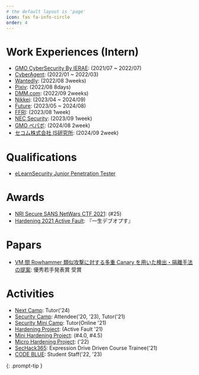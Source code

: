 ```yaml
---
# the default layout is 'page'
icon: fas fa-info-circle
order: 4
---
```


# Work Experiences (Intern)

- [GMO CyberSecurity By IERAE](https://gmo-cybersecurity.com/): (2021/07 ~ 2022/07)
- [CyberAgent](https://www.cyberagent.co.jp/): (2022/01 ~ 2022/03)
- [Wantedly](https://wantedlyinc.com/): (2022/08 3weeks)
- [Pixiv](https://www.pixiv.co.jp/): (2022/08 8days)
- [DMM.com](https://dmm-corp.com/company/): (2022/09 2weeks)
- [Nikkei](https://www.nikkei.co.jp/nikkeiinfo): (2023/04 ~ 2024/09)
- [Future](https://www.future.co.jp/): (2023/05 ~ 2024/08)
- [FFRI](https://www.ffri.jp/): (2023/08 1week)
- [NEC Security](https://www.nec-security.co.jp/): (2023/09 1week)
- [GMO ペパボ](https://pepabo.com/): (2024/08 2week)
- [セコム株式会社 IS研究所](https://www.secom.co.jp/isl/): (2024/09 2week)

# Qualifications

- [eLearnSecurity Junior Penetration Tester](https://elearnsecurity.com/product/ejpt-certification/)

# Awards

- [NRI Secure SANS NetWars CTF 2021](https://www.nri-secure.co.jp/event/2021/netwars): (#25)
- [Hardening 2021 Active Fault](https://wasforum.jp/2021/09/release-hardening-2021-active-fault/): 『一生デブオプす』

# Papars
- [VM 間 Rowhammer 類似攻撃に対する多重 Canary を用いた検出・隔離手法の提案](https://jglobal.jst.go.jp/detail?JGLOBAL_ID=202402218002733986): 優秀若手発表賞 受賞



# Activities

- [Next Camp](https://www.ipa.go.jp/jinzai/camp/index.html): Tutor('24)
- [Security Camp](https://www.ipa.go.jp/jinzai/camp/index.html): Attendee('20, '23), Tutor('21)
- [Security Mini Camp](https://www.security-camp.or.jp/minicamp/): Tutor(Online '21)
- [Hardening Project](https://wasforum.jp/hardening-project/): (Active Fault '21)
- [Mini Hardening Project](https://www.security-camp.or.jp/minicamp/): (#4.0, #4.5)
- [Micro Hardening Project](https://twitter.com/MicroHardening): ('22)
- [SecHack365](https://sechack365.nict.go.jp/): Expression Drive Driven Course Trainee('21)
- [CODE BLUE](https://codeblue.jp/): Student Staff('22, '23)

{: .prompt-tip }
